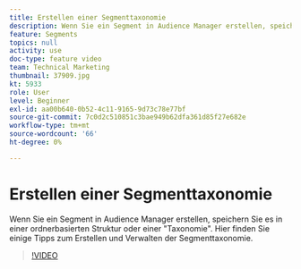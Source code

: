```yaml
---
title: Erstellen einer Segmenttaxonomie
description: Wenn Sie ein Segment in Audience Manager erstellen, speichern Sie es in einer ordnerbasierten Struktur oder einer "Taxonomie". Hier finden Sie einige Tipps zum Erstellen und Verwalten der Segmenttaxonomie.
feature: Segments
topics: null
activity: use
doc-type: feature video
team: Technical Marketing
thumbnail: 37909.jpg
kt: 5933
role: User
level: Beginner
exl-id: aa00b640-0b52-4c11-9165-9d73c78e77bf
source-git-commit: 7c0d2c510851c3bae949b62dfa361d85f27e682e
workflow-type: tm+mt
source-wordcount: '66'
ht-degree: 0%

---
```


# Erstellen einer Segmenttaxonomie

Wenn Sie ein Segment in Audience Manager erstellen, speichern Sie es in einer ordnerbasierten Struktur oder einer &quot;Taxonomie&quot;. Hier finden Sie einige Tipps zum Erstellen und Verwalten der Segmenttaxonomie.

>[!VIDEO](https://video.tv.adobe.com/v/37909/?quality=12&learn=on)
